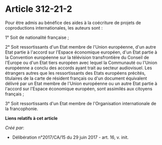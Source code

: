 # Article 312-21-2

Pour être admis au bénéfice des aides à la coécriture de projets de coproductions internationales, les auteurs sont :

1° Soit de nationalité française ;

2° Soit ressortissants d'un Etat membre de l'Union européenne, d'un autre Etat partie à l'accord sur l'Espace économique
européen, d'un Etat partie à la Convention européenne sur la télévision transfrontière du Conseil de l'Europe ou d'un Etat
tiers européen avec lequel la Communauté ou l'Union européenne a conclu des accords ayant trait au secteur audiovisuel. Les
étrangers autres que les ressortissants des Etats européens précités, titulaires de la carte de résident français ou d'un
document équivalent délivré par un Etat membre de l'Union européenne ou un autre Etat partie à l'accord sur l'Espace
économique européen, sont assimilés aux citoyens français ;

3° Soit ressortissants d'un Etat membre de l'Organisation internationale de la francophonie.

**Liens relatifs à cet article**

_Créé par_:

  - Délibération n°2017/CA/15 du 29 juin 2017 - art. 16, v. init.
